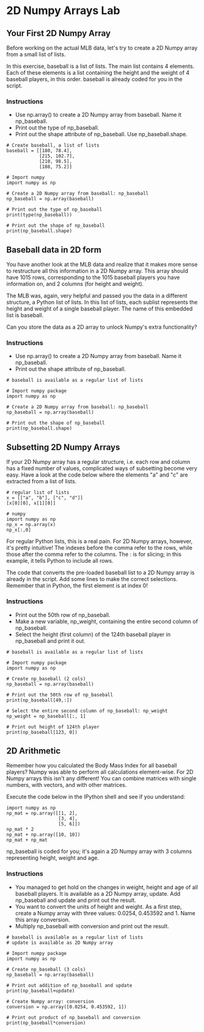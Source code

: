 # 2D Numpy Arrays Lab

## Your First 2D Numpy Array

Before working on the actual MLB data, let's try to create a 2D Numpy array from a small list of lists.

In this exercise, baseball is a list of lists. The main list contains 4 elements. Each of these elements is a list containing the height and the weight of 4 baseball players, in this order. baseball is already coded for you in the script.

### Instructions

- Use np.array() to create a 2D Numpy array from baseball. Name it np_baseball.
- Print out the type of np_baseball.
- Print out the shape attribute of np_baseball. Use np_baseball.shape.

```{python}
# Create baseball, a list of lists
baseball = [[180, 78.4],
            [215, 102.7],
            [210, 98.5],
            [188, 75.2]]

# Import numpy
import numpy as np

# Create a 2D Numpy array from baseball: np_baseball
np_baseball = np.array(baseball)

# Print out the type of np_baseball
print(type(np_baseball))

# Print out the shape of np_baseball
print(np_baseball.shape)
```

## Baseball data in 2D form

You have another look at the MLB data and realize that it makes more sense to restructure all this information in a 2D Numpy array. This array should have 1015 rows, corresponding to the 1015 baseball players you have information on, and 2 columns (for height and weight).

The MLB was, again, very helpful and passed you the data in a different structure, a Python list of lists. In this list of lists, each sublist represents the height and weight of a single baseball player. The name of this embedded list is baseball.

Can you store the data as a 2D array to unlock Numpy's extra functionality?

### Instructions

- Use np.array() to create a 2D Numpy array from baseball. Name it np_baseball.
- Print out the shape attribute of np_baseball.

```{python}
# baseball is available as a regular list of lists

# Import numpy package
import numpy as np

# Create a 2D Numpy array from baseball: np_baseball
np_baseball = np.array(baseball)

# Print out the shape of np_baseball
print(np_baseball.shape)
```

## Subsetting 2D Numpy Arrays

If your 2D Numpy array has a regular structure, i.e. each row and column has a fixed number of values, complicated ways of subsetting become very easy. Have a look at the code below where the elements "a" and "c" are extracted from a list of lists.

```{python}
# regular list of lists
x = [["a", "b"], ["c", "d"]]
[x[0][0], x[1][0]]

# numpy
import numpy as np
np_x = np.array(x)
np_x[:,0]
```

For regular Python lists, this is a real pain. For 2D Numpy arrays, however, it's pretty intuitive! The indexes before the comma refer to the rows, while those after the comma refer to the columns. The : is for slicing; in this example, it tells Python to include all rows.

The code that converts the pre-loaded baseball list to a 2D Numpy array is already in the script. Add some lines to make the correct selections. Remember that in Python, the first element is at index 0!

### Instructions

- Print out the 50th row of np_baseball.
- Make a new variable, np_weight, containing the entire second column of np_baseball.
- Select the height (first column) of the 124th baseball player in np_baseball and print it out.

```{python}
# baseball is available as a regular list of lists

# Import numpy package
import numpy as np

# Create np_baseball (2 cols)
np_baseball = np.array(baseball)

# Print out the 50th row of np_baseball
print(np_baseball[49,:])

# Select the entire second column of np_baseball: np_weight
np_weight = np_baseball[:, 1]

# Print out height of 124th player
print(np_baseball[123, 0])
```

## 2D Arithmetic

Remember how you calculated the Body Mass Index for all baseball players? Numpy was able to perform all calculations element-wise. For 2D Numpy arrays this isn't any different! You can combine matrices with single numbers, with vectors, and with other matrices.

Execute the code below in the IPython shell and see if you understand:

```{python}
import numpy as np
np_mat = np.array([[1, 2],
                   [3, 4],
                   [5, 6]])
np_mat * 2
np_mat + np.array([10, 10])
np_mat + np_mat
```

np_baseball is coded for you; it's again a 2D Numpy array with 3 columns representing height, weight and age.

### Instructions

- You managed to get hold on the changes in weight, height and age of all baseball players. It is available as a 2D Numpy array, update. Add np_baseball and update and print out the result.
- You want to convert the units of height and weight. As a first step, create a Numpy array with three values: 0.0254, 0.453592 and 1. Name this array conversion.
- Multiply np_baseball with conversion and print out the result.

```{python}
# baseball is available as a regular list of lists
# update is available as 2D Numpy array

# Import numpy package
import numpy as np

# Create np_baseball (3 cols)
np_baseball = np.array(baseball)

# Print out addition of np_baseball and update
print(np_baseball+update)

# Create Numpy array: conversion
conversion = np.array([0.0254, 0.453592, 1])

# Print out product of np_baseball and conversion
print(np_baseball*conversion)
```